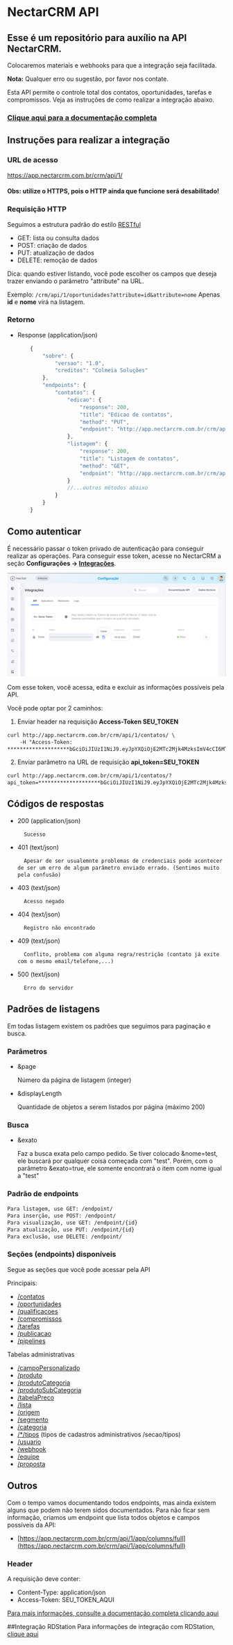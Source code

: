 # NectarCRM API

##  Esse é um repositório para auxílio na **API NectarCRM**.
  Colocaremos materiais e webhooks para que a integração seja facilitada.

  **Nota:** Qualquer erro ou sugestão, por favor nos contate.

Esta API permite o controle total dos contatos, oportunidades, tarefas e compromissos. Veja as instruções de como realizar a integração abaixo.

### [Clique aqui para a documentação completa](http://docs.nectarcrm.apiary.io)

## Instruções para realizar a integração

### URL de acesso
https://app.nectarcrm.com.br/crm/api/1/

#### Obs: utilize o **HTTPS**, pois o HTTP ainda que funcione será desabilitado!

### Requisição HTTP

Seguimos a estrutura padrão do estilo [RESTful](https://en.wikipedia.org/wiki/Representational_state_transfer)

- GET: lista ou consulta dados
- POST: criação de dados
- PUT: atualização de dados
- DELETE: remoção de dados

Dica: quando estiver listando, você pode escolher os campos que deseja trazer enviando o parâmetro "attribute" na URL.

Exemplo:
`/crm/api/1/oportunidades?attribute=id&attribute=nome`
Apenas **id** e **nome** virá na listagem.


### Retorno


+ Response (application/json)

    ```js
        {
            "sobre": {
                "versao": "1.0",
                "creditos": "Colmeia Soluções"
            },
            "endpoints": {
                "contatos": {
                    "edicao": {
                        "response": 200,
                        "title": "Edicao de contatos",
                        "method": "PUT",
                        "endpoint": "http://app.nectarcrm.com.br/crm/api/1/contatos/:id"
                    },
                    "listagem": {
                        "response": 200,
                        "title": "Listagem de contatos",
                        "method": "GET",
                        "endpoint": "http://app.nectarcrm.com.br/crm/api/1/contatos"
                    }
                    //...outros métodos abaixo
                }
            }
        }
    ```

## Como autenticar

É necessário passar o token privado de autenticação para conseguir realizar as operações.
Para conseguir esse token, acesse no NectarCRM a seção **Configurações -> [Integrações](https://app.nectarcrm.com.br/crm/crm/inicio#/configuracao/integracoes)**.

![Token Nectar ](token.png)

Com esse token, você acessa, edita e excluir as informações possíveis pela API.

Você pode optar por 2 caminhos:

1. Enviar header na requisição **Access-Token SEU_TOKEN**
```
curl http://app.nectarcrm.com.br/crm/api/1/contatos/ \ 
    -H "Access-Token: ********************bGciOiJIUzI1NiJ9.eyJpYXQiOjE2MTc2Mjk4MzksImV4cCI6MTYxODkyNTgzOSwidXNlckxvZ2luIjoidEB0LmNvIiwidXNlcklkIjoiNiIsInVzdWFyaW9NYXN0ZXJJZCI6IjUifQ.********************_iKOMBydcUX83lgq77h1uEQ"
```

2. Enviar parâmetro na URL de requisição **api_token=SEU_TOKEN**
```
curl http://app.nectarcrm.com.br/crm/api/1/contatos/?api_token=********************bGciOiJIUzI1NiJ9.eyJpYXQiOjE2MTc2Mjk4MzksImV4cCI6MTYxODkyNTgzOSwidXNlckxvZ2luIjoidEB0LmNvIiwidXNlcklkIjoiNiIsInVzdWFyaW9NYXN0ZXJJZCI6IjUifQ.********************_iKOMBydcUX83lgq77h1uEQ
```

## Códigos de respostas

+ 200 (application/json)

        Sucesso

+ 401 (text/json)

        Apesar de ser usualemnte problemas de credenciais pode acontecer de ser um erro de algum parâmetro enviado errado. (Sentimos muito pela confusão)

+ 403 (text/json)

        Acesso negado

+ 404 (text/json)

        Registro não encontrado

+ 409 (text/json)

        Conflito, problema com alguma regra/restrição (contato já exite com o mesmo email/telefone,...)

+ 500 (text/json)

        Erro do servidor

## Padrões de listagens

Em todas listagem existem os padrões que seguimos para paginação e busca.

### Parâmetros
+ &page 

    Número da página de listagem (integer)
    
+ &displayLength

    Quantidade de objetos a serem listados por página (máximo 200)
    
### Busca

+ &exato

    Faz a busca exata pelo campo pedido. Se tiver colocado &nome=test, ele buscará por qualquer coisa começada com "test". Porém, com o parâmetro &exato=true, ele somente encontrará o item com nome igual a "test"


### Padrão de endpoints
    Para listagem, use GET: /endpoint/
    Para inserção, use POST: /endpoint/
    Para visualização, use GET: /endpoint/{id}
    Para atualização, use PUT: /endpoint/{id}
    Para exclusão, use DELETE: /endpoint/
    
    
### Seções (endpoints) disponíveis

Segue as seções que você pode acessar pela API

Principais:

- [/contatos](./docs/contato)
- [/oportunidades](./docs/oportunidade)
- [/qualificacoes](./docs/qualificacao)
- [/compromissos](./docs/compromisso)
- [/tarefas](./docs/tarefa)
- [/publicacao](./docs/publicacao)
- [/pipelines](./docs/pipeline)

Tabelas administrativas
- [/campoPersonalizado](./docs/campoPersonalizado)
- [/produto](./docs/produto)
- [/produtoCategoria](./docs/produtoCategoria)
- [/produtoSubCategoria](./docs/produtoSubCategoria)
- [/tabelaPreco](./docs/tabelaPreco)
- [/lista](./docs/lista)
- [/origem](./docs/origem)
- [/segmento](./docs/segmento)
- [/categoria](./docs/categoria)
- [/*/tipos](./docs/tipos) (tipos de cadastros administrativos /secao/tipos)
- [/usuario](./docs/usuario)
- [/webhook](./docs/webhook)
- [/equipe](./docs/equipe)
- [/proposta](./docs/proposta)

## Outros
Com o tempo vamos documentando todos endpoints, mas ainda existem alguns que podem não terem sidos documentados.
Para não ficar sem informação, criamos um endpoint que lista todos objetos e campos possíveis da API:
- [https://app.nectarcrm.com.br/crm/api/1/app/columns/full](https://app.nectarcrm.com.br/crm/api/1/app/columns/full)

### Header
A requisição deve conter:

- Content-Type: application/json
- Access-Token: SEU_TOKEN_AQUI

[Para mais informações, consulte a documentação completa clicando aqui](http://docs.nectarcrm.apiary.io)

##Integração RDStation
Para informações de integração com RDStation, [clique aqui](./docs/rdstation)